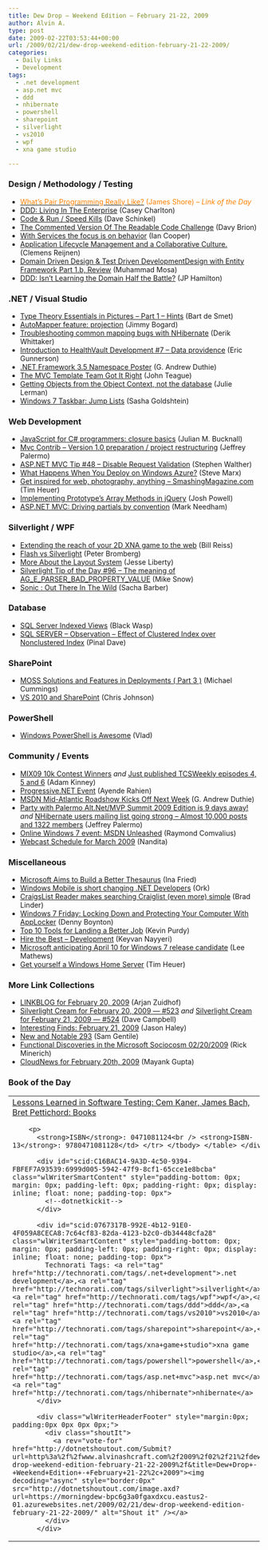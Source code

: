 ```yaml
---
title: Dew Drop – Weekend Edition – February 21-22, 2009
author: Alvin A.
type: post
date: 2009-02-22T03:53:44+00:00
url: /2009/02/21/dew-drop-weekend-edition-february-21-22-2009/
categories:
  - Daily Links
  - Development
tags:
  - .net development
  - asp.net mvc
  - ddd
  - nhibernate
  - powershell
  - sharepoint
  - silverlight
  - vs2010
  - wpf
  - xna game studio

---
```

### Design / Methodology / Testing

  * [<span style="color: #ff8000;">What&#8217;s Pair Programming Really Like?</span>][1] <span style="color: #ff8000;">(James Shore) <em>– Link of the Day</em></span>
  * [DDD: Living In The Enterprise][2] (Casey Charlton)
  * [Code & Run / Speed Kills][3] (Dave Schinkel)
  * [The Commented Version Of The Readable Code Challenge][4] (Davy Brion)
  * [With Services the focus is on behavior][5] (Ian Cooper)
  * [Application Lifecycle Management and a Collaborative Culture.][6] (Clemens Reijnen)
  * [Domain Driven Design & Test Driven DevelopmentDesign with Entity Framework Part 1.b, Review][7] (Muhammad Mosa)
  * [DDD: Isn’t Learning the Domain Half the Battle?][8] (JP Hamilton)

### .NET / Visual Studio

  * [Type Theory Essentials in Pictures – Part 1 – Hints][9] (Bart de Smet)
  * [AutoMapper feature: projection][10] (Jimmy Bogard)
  * [Troubleshooting common mapping bugs with NHibernate][11] (Derik Whittaker)
  * [Introduction to HealthVault Development #7 – Data providence][12] (Eric Gunnerson)
  * [.NET Framework 3.5 Namespace Poster][13] (G. Andrew Duthie)
  * [The MVC Template Team Got It Right][14] (John Teague)
  * [Getting Objects from the Object Context, not the database][15] (Julie Lerman)
  * [Windows 7 Taskbar: Jump Lists][16] (Sasha Goldshtein)

### Web Development

  * [JavaScript for C# programmers: closure basics][17] (Julian M. Bucknall)
  * [Mvc Contrib – Version 1.0 preparation / project restructuring][18] (Jeffrey Palermo)
  * [ASP.NET MVC Tip #48 – Disable Request Validation][19] (Stephen Walther)
  * [What Happens When You Deploy on Windows Azure?][20] (Steve Marx)
  * [Get inspired for web, photography, anything – SmashingMagazine.com][21] (Tim Heuer)
  * [Implementing Prototype’s Array Methods in jQuery][22] (Josh Powell)
  * [ASP.NET MVC: Driving partials by convention][23] (Mark Needham)

### Silverlight / WPF

  * [Extending the reach of your 2D XNA game to the web][24] (Bill Reiss)
  * [Flash vs Silverlight][25] (Peter Bromberg)
  * [More About the Layout System][26] (Jesse Liberty)
  * [Silverlight Tip of the Day #96 – The meaning of AG\_E\_PARSER\_BAD\_PROPERTY_VALUE][27] (Mike Snow)
  * [Sonic : Out There In The Wild][28] (Sacha Barber)

### Database

  * [SQL Server Indexed Views][29] (Black Wasp)
  * [SQL SERVER &#8211; Observation &#8211; Effect of Clustered Index over Nonclustered Index][30] (Pinal Dave)

### SharePoint

  * [MOSS Solutions and Features in Deployments ( Part 3 )][31] (Michael Cummings)
  * [VS 2010 and SharePoint][32] (Chris Johnson)

### PowerShell

  * [Windows PowerShell is Awesome][33] (Vlad)

### Community / Events

  * [MIX09 10k Contest Winners][34] _and_ [Just published TCSWeekly episodes 4, 5 and 6][35] (Adam Kinney)
  * [Progressive.NET Event][36] (Ayende Rahien)
  * [MSDN Mid-Atlantic Roadshow Kicks Off Next Week][37] (G. Andrew Duthie)
  * [Party with Palermo Alt.Net/MVP Summit 2009 Edition is 9 days away!][38] _and_ [NHibernate users mailing list going strong &#8211; Almost 10,000 posts and 1322 members][39] (Jeffrey Palermo)
  * [Online Windows 7 event: MSDN Unleashed][40] (Raymond Comvalius)
  * [Webcast Schedule for March 2009][41] (Nandita)

### Miscellaneous

  * [Microsoft Aims to Build a Better Thesaurus][42] (Ina Fried)
  * [Windows Mobile is short changing .NET Developers][43] (Ork)
  * [CraigsList Reader makes searching Craiglist (even more) simple][44] (Brad Linder)
  * [Windows 7 Friday: Locking Down and Protecting Your Computer With AppLocker][45] (Denny Boynton)
  * [Top 10 Tools for Landing a Better Job][46] (Kevin Purdy)
  * [Hire the Best &#8211; Development][47] (Keyvan Nayyeri)
  * [Microsoft anticipating April 10 for Windows 7 release candidate][48] (Lee Mathews)
  * [Get yourself a Windows Home Server][49] (Tim Heuer)

### More Link Collections

  * [LINKBLOG for February 20, 2009][50] (Arjan Zuidhof)
  * [Silverlight Cream for February 20, 2009 &#8212; #523][51] _and_ [Silverlight Cream for February 21, 2009 &#8212; #524][52] (Dave Campbell)
  * [Interesting Finds: February 21, 2009][53] (Jason Haley)
  * [New and Notable 293][54] (Sam Gentile)
  * [Functional Discoveries in the Microsoft Sociocosm 02/20/2009][55] (Rick Minerich)
  * [CloudNews for February 20th, 2009][56] (Mayank Gupta)

### Book of the Day

<div id="scid:7dc1bd33-94bd-46fd-a20b-0131235bcd47:3cf3587d-9d0c-4afd-8813-fc125276f3cc" class="wlWriterSmartContent" style="padding-bottom: 0px; margin: 0px; padding-left: 0px; padding-right: 0px; display: inline; float: none; padding-top: 0px">
  <table border="0" cellspacing="0" cellpadding="2" width="400">
    <tr>
      <td width="400" valign="top">
        <a title="Lessons Learned in Software Testing: Cem Kaner, James Bach, Bret Pettichord: Books" href="http://www.amazon.com/exec/obidos/ASIN/0471081124/alvinashcraft-20"><img data-recalc-dims="1" decoding="async" style="float:left" src="https://i0.wp.com/images.amazon.com/images/P/0471081124.01.MZZZZZZZ.jpg?w=660" border="0" alt="" align="left" />Lessons Learned in Software Testing: Cem Kaner, James Bach, Bret Pettichord: Books</a></p> 
        
        <p>
          <strong>ISBN</strong>: 0471081124<br /> <strong>ISBN-13</strong>: 9780471081128</td> </tr> </tbody> </table> </div> 
          
          <div id="scid:C16BAC14-9A3D-4c50-9394-FBFEF7A93539:6999d005-5942-47f9-8cf1-65cce1e8bcba" class="wlWriterSmartContent" style="padding-bottom: 0px; margin: 0px; padding-left: 0px; padding-right: 0px; display: inline; float: none; padding-top: 0px">
            <!--dotnetkickit-->
          </div>
          
          <div id="scid:0767317B-992E-4b12-91E0-4F059A8CECA8:7c64cf83-82da-4123-b2c0-db34448cfa28" class="wlWriterSmartContent" style="padding-bottom: 0px; margin: 0px; padding-left: 0px; padding-right: 0px; display: inline; float: none; padding-top: 0px">
            Technorati Tags: <a rel="tag" href="http://technorati.com/tags/.net+development">.net development</a>,<a rel="tag" href="http://technorati.com/tags/silverlight">silverlight</a>,<a rel="tag" href="http://technorati.com/tags/wpf">wpf</a>,<a rel="tag" href="http://technorati.com/tags/ddd">ddd</a>,<a rel="tag" href="http://technorati.com/tags/vs2010">vs2010</a>,<a rel="tag" href="http://technorati.com/tags/sharepoint">sharepoint</a>,<a rel="tag" href="http://technorati.com/tags/xna+game+studio">xna game studio</a>,<a rel="tag" href="http://technorati.com/tags/powershell">powershell</a>,<a rel="tag" href="http://technorati.com/tags/asp.net+mvc">asp.net mvc</a>,<a rel="tag" href="http://technorati.com/tags/nhibernate">nhibernate</a>
          </div>
          
          <div class="wlWriterHeaderFooter" style="margin:0px; padding:0px 0px 0px 0px;">
            <div class="shoutIt">
              <a rev="vote-for" href="http://dotnetshoutout.com/Submit?url=http%3a%2f%2fwww.alvinashcraft.com%2f2009%2f02%2f21%2fdew-drop-weekend-edition-february-21-22-2009%2f&title=Dew+Drop+-+Weekend+Edition+-+February+21-22%2c+2009"><img decoding="async" style="border:0px" src="http://dotnetshoutout.com/image.axd?url=https://morningdew-bpc6g3a0fgaxdxcu.eastus2-01.azurewebsites.net/2009/02/21/dew-drop-weekend-edition-february-21-22-2009/" alt="Shout it" /></a>
            </div>
          </div>

 [1]: http://jamesshore.com/Blog/Whats-Pair-Programming-Really-Like.html
 [2]: http://feeds.feedburner.com/~r/Devlicious/~3/544555270/ddd-living-in-the-enterprise.aspx
 [3]: http://feedproxy.google.com/~r/CodeZest/~3/nXL24EyRW-Q/code-amp-run-speed-kills.aspx
 [4]: http://feedproxy.google.com/~r/davybrion/~3/YzJPReIgHEg/
 [5]: http://feeds.feedburner.com/~r/CodeBetter/~3/544711016/with-services-the-focus-is-on-behavior.aspx
 [6]: http://feedproxy.google.com/~r/clemensreijnen/qzrF/~3/YU1x0QuDnk8/post.aspx
 [7]: http://feedproxy.google.com/~r/MosesOfEgyptBlog/~3/LAgkhgRsz0I/post.aspx
 [8]: http://www.jphamilton.net/post.aspx?id=ec1ebba6-7c05-4810-abc1-a20f8b93b071
 [9]: http://community.bartdesmet.net/blogs/bart/archive/2009/02/20/type-theory-essentials-in-pictures-part-1-hints.aspx
 [10]: http://feedproxy.google.com/~r/LosTechies/~3/y_vW6BuMOtM/automapper-feature-projection.aspx
 [11]: http://feeds.feedburner.com/~r/Devlicious/~3/544881445/troubleshooting-common-mapping-bugs-with-nhibernate.aspx
 [12]: http://blogs.msdn.com/ericgu/archive/2009/02/20/introduction-to-healthvault-development-6-data-providence.aspx
 [13]: http://blogs.msdn.com/gduthie/archive/2009/02/20/net-framework-3-5-namespace-poster.aspx
 [14]: http://feedproxy.google.com/~r/LosTechies/~3/aFz8tEQZ1Ak/the-mvc-template-team-got-it-right.aspx
 [15]: http://www.thedatafarm.com/blog/2009/02/21/GettingObjectsFromTheObjectContextNotTheDatabase.aspx
 [16]: http://blogs.microsoft.co.il/blogs/sasha/archive/2009/02/20/windows-7-taskbar-jump-lists.aspx
 [17]: http://blog.boyet.com/blog/javascriptlessons/javascript-for-c-programmers-closure-basics/
 [18]: http://feeds.feedburner.com/~r/jeffreypalermo/~3/544213594/
 [19]: http://feeds.feedburner.com/~r/StephenWalther/~3/544424848/tip-48-ndash-disable-request-validation.aspx
 [20]: http://blog.smarx.com/posts/what-happens-when-you-deploy-on-windows-azure
 [21]: http://feeds.timheuer.com/~r/timheuer/~3/RIvbgh_PeIw/smashing-magazine-design-inspiration-photoshop-freebies-tutorials.aspx
 [22]: http://feedproxy.google.com/~r/LearningJquery/~3/wvZdVmrgMuI/implementing-prototypes-array-methods-in-jquery
 [23]: http://feedproxy.google.com/~r/MarkNeedham/~3/Js_wc1xf3sM/
 [24]: http://feedproxy.google.com/~r/Xna101/~3/NhPqaKbe_OE/post.aspx
 [25]: http://feedproxy.google.com/~r/blogspot/lGrQ/~3/dUnW-pZYMr4/flash-vs-silverlight.html
 [26]: http://feedproxy.google.com/~r/JesseLiberty-SilverlightGeek/~3/GzPrP0W_QQo/more-about-the-layout-system.aspx
 [27]: http://feeds.feedburner.com/~r/MikeSnowBlog/~3/544383540/silverlight-tip-of-the-day-96-the-meaning-of-ag-e-parser-bad-property-value.aspx
 [28]: http://sachabarber.net/?p=449
 [29]: http://www.blackwasp.co.uk/SQLIndexedViews.aspx
 [30]: http://blog.sqlauthority.com/2009/02/21/sql-server-observation-effect-of-clustered-index-over-nonclustered-index-2/
 [31]: http://feeds.feedburner.com/~r/Mathoms/~3/544032627/moss-solutions-and-features-in-deployments--part-3.aspx
 [32]: http://blogs.msdn.com/cjohnson/archive/2009/02/21/vs-2010-and-sharepoint.aspx
 [33]: http://blogs.msdn.com/publicsector/archive/2009/02/21/windows-powershell-is-awesome.aspx
 [34]: http://adamkinney.com/blog/413/default.aspx
 [35]: http://adamkinney.com/blog/414/default.aspx
 [36]: http://feeds.feedburner.com/~r/AyendeRahien/~3/544473167/progressive.net-event.aspx
 [37]: http://blogs.msdn.com/gduthie/archive/2009/02/20/msdn-mid-atlantic-roadshow-kicks-off-next-week.aspx
 [38]: http://feeds.feedburner.com/~r/jeffreypalermo/~3/544073931/
 [39]: http://feeds.feedburner.com/~r/jeffreypalermo/~3/544449844/
 [40]: http://feeds.bink.nu/~r/binkdotnu/~3/wFuUOBmrLGI/online-windows-7-event-msdn-unleashed.aspx
 [41]: http://blogs.msdn.com/publicsector/archive/2009/02/20/webcast-schedule-for-march-2009.aspx
 [42]: http://research.microsoft.com/en-us/news/headlines/writingassistance-022009.aspx
 [43]: http://www.orkpad.com/Blog/post/2009/02/18/Windows-Mobile-is-short-changing-NET-Developers.aspx
 [44]: http://www.downloadsquad.com/2009/02/20/craigslist-reader-makes-searching-craiglist-even-more-simple/
 [45]: http://feedproxy.google.com/~r/DennyBoynton/~3/ctvSkXMBo8Q/post.aspx
 [46]: http://lifehacker.com/5157794/top-10-tools-for-landing-a-better-job
 [47]: http://nayyeri.net/blog/hire-the-best-development/
 [48]: http://www.downloadsquad.com/2009/02/20/microsoft-anticipating-april-10-for-windows-7-release-candidate/
 [49]: http://feeds.timheuer.com/~r/timheuer/~3/7BrWOihM67o/hp-mediasmart-home-server-ex487-backup-s3.aspx
 [50]: http://feedproxy.google.com/~r/ArjansWorld/~3/LBHxkEMQDOY/
 [51]: http://geekswithblogs.net/WynApseTechnicalMusings/archive/2009/02/20/129564.aspx
 [52]: http://geekswithblogs.net/WynApseTechnicalMusings/archive/2009/02/21/129591.aspx
 [53]: http://jasonhaley.com/blog/archive/2009/02/21/142927.aspx
 [54]: http://feeds.feedburner.com/~r/SamGentile/~3/544359390/
 [55]: http://www.atalasoft.com/cs/blogs/rickm/archive/2009/02/20/functional-discoveries-in-the-microsoft-sociocosm-02-20-2009.aspx
 [56]: http://feedproxy.google.com/~r/CloudAve/~3/85YWb1P7JjU/cloudnews-for-february-20th-2009